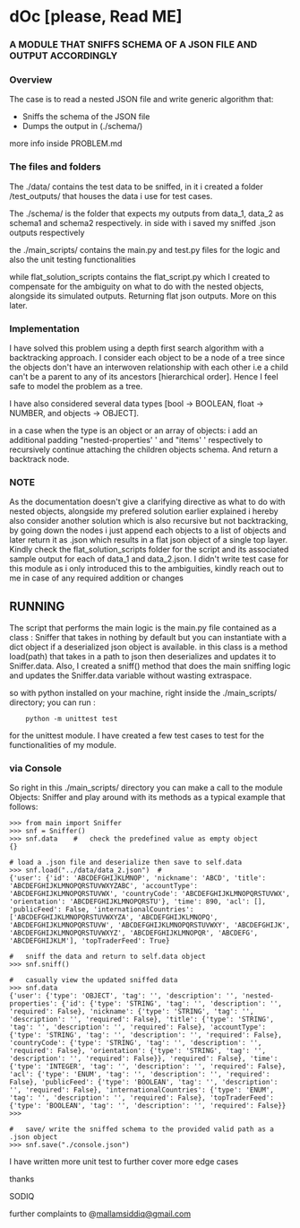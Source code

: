 # dOc [please, Read ME]

### A MODULE THAT SNIFFS SCHEMA OF A JSON FILE AND OUTPUT ACCORDINGLY

### Overview

The case is to read  a nested JSON file and write generic algorithm that:

- Sniffs the schema of the JSON file 
- Dumps the output in (./schema/)

more info inside PROBLEM.md


### The files and folders

The ./data/ contains the test data to be sniffed, in it i created a folder /test_outputs/ that houses the data i use for test cases.

The ./schema/ is the folder that expects my outputs from data_1, data_2 as schema1 and schema2 respectively. in side with i saved my sniffed .json outputs respectively

the ./main_scripts/ contains the main.py and test.py files for the logic and also the unit testing functionalities

while flat_solution_scripts contains the flat_script.py which I created  to compensate for the ambiguity on what to do with the nested objects, alongside its simulated outputs. Returning flat json outputs. More on this later.


### Implementation

I have solved this problem using a depth first search algorithm with a backtracking approach. I consider each object to be a node of a tree since the objects don't have an interwoven relationship with each other i.e a child can't be a parent to any of its ancestors [hierarchical order]. Hence I feel safe to model the problem as a tree.

I have also considered several data types [bool -> BOOLEAN, float -> NUMBER, and objects -> OBJECT].

in a case when the type is an object or an array of objects: i add an additional padding "nested-properties' ' and "items' ' respectively to recursively continue attaching the children objects schema. And return a backtrack node.

### NOTE

As the documentation doesn't give a clarifying directive as what to do with nested objects, alongside my prefered solution earlier explained i hereby also consider another solution which is also recursive but not backtracking, by going down the nodes i just append each objects to a list of objects and later return it as .json which results in a flat json object of a single top layer. Kindly check the flat_solution_scripts folder for the script and its associated sample output for each of data_1 and data_2.json. I didn't write test case for this module as i only introduced this to the ambiguities, kindly reach out to me in case of any required addition or changes

## RUNNING

The script that performs the main logic is the main.py file contained as a class : Sniffer that takes in nothing by default but you can instantiate with a dict object if a deserialized json object is available. in this class is a method load(path) that takes in a path to json then deserializes and updates it to Sniffer.data. Also, I created a sniff() method that does the main sniffing logic and updates the Sniffer.data variable without wasting extraspace.

so with python installed on your machine, right inside the ./main_scripts/ directory; you can run :

		python -m unittest test

for the unittest module. I have created a few test cases to test for the functionalities of my module.

### via Console

So right in this ./main_scripts/ directory you can make a call to the module Objects: Sniffer and play around with its methods as a typical example that follows:

	>>> from main import Sniffer
	>>> snf = Sniffer()
	>>> snf.data	#	check the predefined value as empty object
	{}   

	# load a .json file and deserialize then save to self.data
	>>> snf.load("../data/data_2.json")  # 
	{'user': {'id': 'ABCDEFGHIJKLMNOP', 'nickname': 'ABCD', 'title': 'ABCDEFGHIJKLMNOPQRSTUVWXYZABC', 'accountType': 'ABCDEFGHIJKLMNOPQRSTUVWX', 'countryCode': 'ABCDEFGHIJKLMNOPQRSTUVWX', 'orientation': 'ABCDEFGHIJKLMNOPQRSTU'}, 'time': 890, 'acl': [], 'publicFeed': False, 'internationalCountries': ['ABCDEFGHIJKLMNOPQRSTUVWXYZA', 'ABCDEFGHIJKLMNOPQ', 'ABCDEFGHIJKLMNOPQRSTUVW', 'ABCDEFGHIJKLMNOPQRSTUVWXY', 'ABCDEFGHIJK', 'ABCDEFGHIJKLMNOPQRSTUVWXYZ', 'ABCDEFGHIJKLMNOPQR', 'ABCDEFG', 'ABCDEFGHIJKLM'], 'topTraderFeed': True}

	#	sniff the data and return to self.data object
	>>>	snf.sniff()

	# 	casually view the updated sniffed data
	>>> snf.data
	{'user': {'type': 'OBJECT', 'tag': '', 'description': '', 'nested-properties': {'id': {'type': 'STRING', 'tag': '', 'description': '', 'required': False}, 'nickname': {'type': 'STRING', 'tag': '', 'description': '', 'required': False}, 'title': {'type': 'STRING', 'tag': '', 'description': '', 'required': False}, 'accountType': {'type': 'STRING', 'tag': '', 'description': '', 'required': False}, 'countryCode': {'type': 'STRING', 'tag': '', 'description': '', 'required': False}, 'orientation': {'type': 'STRING', 'tag': '', 'description': '', 'required': False}}, 'required': False}, 'time': {'type': 'INTEGER', 'tag': '', 'description': '', 'required': False}, 'acl': {'type': 'ENUM', 'tag': '', 'description': '', 'required': False}, 'publicFeed': {'type': 'BOOLEAN', 'tag': '', 'description': '', 'required': False}, 'internationalCountries': {'type': 'ENUM', 'tag': '', 'description': '', 'required': False}, 'topTraderFeed': {'type': 'BOOLEAN', 'tag': '', 'description': '', 'required': False}}
	>>>

	#	save/ write the sniffed schema to the provided valid path as a .json object
	>>> snf.save("./console.json")

I have written more unit test to further cover more edge cases


thanks 

SODIQ


further complaints to @mallamsiddiq@gmail.com




